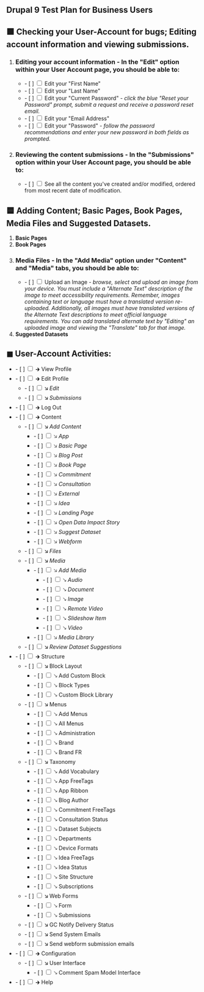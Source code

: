 <article class="markdown-body entry-content container-lg" itemprop="text">

<h1 tabindex="-1" dir="auto">
Drupal 9 Test Plan for Business Users
</h1>

<h2 tabindex="-1" dir="auto">
🟩 Checking your User-Account for bugs; Editing account information and viewing submissions. 
</h2>

<ol>
<li class="task-list-item">
  <h3>Editing your account information - In the "Edit" option within your User Account page, you should be able to:</h3>
  <ul>
    <li>
    - [ ]
    <input type="checkbox" class="task-list-item-checkbox">
    Edit your "First Name"
    </li>
    <li>
    - [ ]
    <input type="checkbox" class="task-list-item-checkbox">
    Edit your "Last Name"
    </li>
    <li>
    - [ ]
    <input type="checkbox" class="task-list-item-checkbox">
    Edit your "Current Password" - <i>click the blue "Reset your Password" prompt, submit a request and receive a password reset email.</i>
    </li>
    <li>
    - [ ]
    <input type="checkbox" class="task-list-item-checkbox">
    Edit your "Email Address"
    </li>
    <li>
    - [ ]
    <input type="checkbox" class="task-list-item-checkbox">
    Edit your "Password" - <i>follow the password recommendations and enter your new password in both fields as prompted.</i>
    </li>
    
  </ul>
</li>
<li>
  <h3>Reviewing the content submissions - In the "Submissions" option within your User Account page, you should be able to:</h3>
  <ul>
    <li>
      - [ ]
      <input type="checkbox" class="task-list-item-checkbox">
      See all the content you've created and/or modified, ordered from most recent date of modification.
    </li>
  </ul>
</li>
</ol>


<h2 tabindex="-1" dir="auto">
🟦 Adding Content; Basic Pages, Book Pages, Media Files and Suggested Datasets.
</h2>
<ol>
  
  <li>
    <b>Basic Pages</b> 
  </li>
  
  <li>
    <b>Book Pages</b> 
  </li>
  
  <li>
    <h3>Media Files - In the "Add Media" option under "Content" and "Media" tabs, you should be able to:</h3>
    <ul>
      <li>
      - [ ]
      <input type="checkbox" class="task-list-item-checkbox">
      Upload an Image - <i>browse, select and upload an image from your device. You must include a "Alternate Text" description of the image to meet accessibility requirements. Remember, images containing text or language must have a translated version re-uploaded. Additionally, all images must have translated versions of the Alternate Text descriptions to meet official language requirements. You can add translated alternate text by "Editing" an uploaded image and viewing the "Translate" tab for that image.</i>
    </li>
    </ul>
  </li>
  
  <li>
    <b>Suggested Datasets</b> 
  </li>
  
</ol>









<h2 tabindex="-1" dir="auto">
◼ User-Account Activities:
</h2>

<ul class="contains-task-list">

<li class="task-list-item">
  - [ ]
  <input type="checkbox" class="task-list-item-checkbox">
   🡲 View Profile
</li>

<li class="task-list-item">
  - [ ] 
  <input type="checkbox" class="task-list-item-checkbox">
   🡲 Edit Profile
  <ul class="contains-task-list">
    <li class="task-list-item">
      - [ ] 
  <input type="checkbox" class="task-list-item-checkbox">
   🡮 <i>Edit</i>
</li>
    
<li class="task-list-item">
  - [ ] 
  <input type="checkbox" class="task-list-item-checkbox">
   🡮 <i>Submissions</i>
      
  </ul>
</li>

<li class="task-list-item">
  - [ ] 
  <input type="checkbox" class="task-list-item-checkbox">
   🡲 Log Out
</input>
</li>

<li class="task-list-item">
  - [ ]
  <input type="checkbox" class="task-list-item-checkbox">
   🡲 Content
  <ul class="contains-task-list">
    <li class="task-list-item">
      - [ ] 
  <input type="checkbox" class="task-list-item-checkbox">
   🡮 <i>Add Content</i>
      <ul class="contains-task-list">
    <li class="task-list-item">
      - [ ] 
  <input type="checkbox" class="task-list-item-checkbox">
   🡦 <i>App</i>
</li>
    
<li class="task-list-item">
  - [ ] 
  <input type="checkbox" class="task-list-item-checkbox">
   🡦 <i>Basic Page</i>
<li class="task-list-item">
  - [ ] 
  <input type="checkbox" class="task-list-item-checkbox">
   🡦 <i>Blog Post</i><li class="task-list-item">
  - [ ] 
  <input type="checkbox" class="task-list-item-checkbox">
   🡦 <i>Book Page</i>
<li class="task-list-item">
  - [ ] 
  <input type="checkbox" class="task-list-item-checkbox">
   🡦 <i>Commitment</i>
<li class="task-list-item">
  - [ ] 
  <input type="checkbox" class="task-list-item-checkbox">
   🡦 <i>Consultation</i>
<li class="task-list-item">
  - [ ] 
  <input type="checkbox" class="task-list-item-checkbox">
   🡦 <i>External</i>
<li class="task-list-item">
  - [ ] 
  <input type="checkbox" class="task-list-item-checkbox">
   🡦 <i>Idea</i>
<li class="task-list-item">
  - [ ] 
  <input type="checkbox" class="task-list-item-checkbox">
   🡦 <i>Landing Page</i>
<li class="task-list-item">
  - [ ] 
  <input type="checkbox" class="task-list-item-checkbox">
   🡦 <i>Open Data Impact Story</i>
<li class="task-list-item">
  - [ ] 
  <input type="checkbox" class="task-list-item-checkbox">
   🡦 <i>Suggest Dataset</i>
<li class="task-list-item">
  - [ ] 
  <input type="checkbox" class="task-list-item-checkbox">
   🡦 <i>Webform</i>
  
  </ul>
    </li>
    
  <li class="task-list-item">
     - [ ] 
  <input type="checkbox" class="task-list-item-checkbox">
   🡮 <i>Files</i>
    </li>
  <li class="task-list-item">
     - [ ] 
  <input type="checkbox" class="task-list-item-checkbox">
   🡮 <i>Media</i>
    <ul>
      <li class="task-list-item">
      - [ ] 
  <input type="checkbox" class="task-list-item-checkbox">
   🡦 <i>Add Media</i>
        <ul>
            <li class="task-list-item">
            - [ ] 
            <input type="checkbox" class="task-list-item-checkbox">
             🡖 <i>Audio</i>
              <li class="task-list-item">
            - [ ] 
            <input type="checkbox" class="task-list-item-checkbox">
             🡖 <i>Document</i>
              <li class="task-list-item">
            - [ ] 
            <input type="checkbox" class="task-list-item-checkbox">
             🡖 <i>Image</i>
              <li class="task-list-item">
            - [ ] 
            <input type="checkbox" class="task-list-item-checkbox">
             🡖 <i>Remote Video</i>
              <li class="task-list-item">
            - [ ] 
            <input type="checkbox" class="task-list-item-checkbox">
             🡖 <i>Slideshow Item</i>
              <li class="task-list-item">
            - [ ] 
            <input type="checkbox" class="task-list-item-checkbox">
             🡖 <i>Video</i>
        </ul>
    <li class="task-list-item">
        - [ ] 
        <input type="checkbox" class="task-list-item-checkbox">
          🡦 <i>Media Library</i>
    </li>
    </ul>
    <li class="task-list-item">
     - [ ] 
  <input type="checkbox" class="task-list-item-checkbox">
   🡮 <i>Review Dataset Suggestions</i>
    </li>
    </li>
</ul>

<li class="task-list-item">
  - [ ] 
  <input type="checkbox" class="task-list-item-checkbox">
   🡲 Structure
  <ul>
  <li class="task-list-item">
    - [ ] 
  <input type="checkbox" class="task-list-item-checkbox">
   🡮 Block Layout
    <ul>
  <li class="task-list-item">
    - [ ] 
  <input type="checkbox" class="task-list-item-checkbox">
   🡖 Add Custom Block
  <li class="task-list-item">
    - [ ] 
  <input type="checkbox" class="task-list-item-checkbox">
   🡖 Block Types
  <li class="task-list-item">
    - [ ] 
  <input type="checkbox" class="task-list-item-checkbox">
   🡖 Custom Block Library
  </ul>

  <li class="task-list-item">
    - [ ] 
  <input type="checkbox" class="task-list-item-checkbox">
   🡮 Menus
   <ul>
     <li class="task-list-item">
    - [ ] 
  <input type="checkbox" class="task-list-item-checkbox">
   🡖 Add Menus
    <li class="task-list-item">
    - [ ] 
  <input type="checkbox" class="task-list-item-checkbox">
   🡖 All Menus
  <li class="task-list-item">
    - [ ] 
  <input type="checkbox" class="task-list-item-checkbox">
   🡖 Administration
  <li class="task-list-item">
    - [ ] 
  <input type="checkbox" class="task-list-item-checkbox">
   🡖 Brand
  <li class="task-list-item">
    - [ ] 
  <input type="checkbox" class="task-list-item-checkbox">
   🡖 Brand FR
   </ul>
    
  <li class="task-list-item">
    - [ ] 
  <input type="checkbox" class="task-list-item-checkbox">
   🡮 Taxonomy
   <ul>
     <li class="task-list-item">
    - [ ] 
  <input type="checkbox" class="task-list-item-checkbox">
   🡖 Add Vocabulary
  <li class="task-list-item">
    - [ ] 
  <input type="checkbox" class="task-list-item-checkbox">
   🡖 App FreeTags
  <li class="task-list-item">
    - [ ] 
  <input type="checkbox" class="task-list-item-checkbox">
   🡖 App Ribbon
  <li class="task-list-item">
    - [ ] 
  <input type="checkbox" class="task-list-item-checkbox">
   🡖 Blog Author
  <li class="task-list-item">
    - [ ] 
  <input type="checkbox" class="task-list-item-checkbox">
   🡖 Commitment FreeTags
  <li class="task-list-item">
    - [ ] 
  <input type="checkbox" class="task-list-item-checkbox">
   🡖 Consultation Status
  <li class="task-list-item">
    - [ ] 
  <input type="checkbox" class="task-list-item-checkbox">
   🡖 Dataset Subjects
  <li class="task-list-item">
    - [ ] 
  <input type="checkbox" class="task-list-item-checkbox">
   🡖 Departments
  <li class="task-list-item">
    - [ ] 
  <input type="checkbox" class="task-list-item-checkbox">
   🡖 Device Formats
  <li class="task-list-item">
    - [ ] 
  <input type="checkbox" class="task-list-item-checkbox">
   🡖 Idea FreeTags
  <li class="task-list-item">
    - [ ] 
  <input type="checkbox" class="task-list-item-checkbox">
   🡖 Idea Status
  <li class="task-list-item">
    - [ ] 
  <input type="checkbox" class="task-list-item-checkbox">
   🡖 Site Structure
  <li class="task-list-item">
    - [ ] 
  <input type="checkbox" class="task-list-item-checkbox">
   🡖 Subscriptions
    </ul>

  <li class="task-list-item">
    - [ ] 
  <input type="checkbox" class="task-list-item-checkbox">
   🡮 Web Forms
   <ul>
   <li class="task-list-item">
    - [ ] 
  <input type="checkbox" class="task-list-item-checkbox">
   🡖 Form
  <li class="task-list-item">
    - [ ] 
  <input type="checkbox" class="task-list-item-checkbox">
   🡖 Submissions
   </ul>

<li class="task-list-item">
    - [ ] 
  <input type="checkbox" class="task-list-item-checkbox">
   🡮 GC Notify Delivery Status
<li class="task-list-item">
    - [ ] 
  <input type="checkbox" class="task-list-item-checkbox">
   🡮 Send System Emails
<li class="task-list-item">
    - [ ] 
  <input type="checkbox" class="task-list-item-checkbox">
   🡮 Send webform submission emails
  
  </ul>
  
<li class="task-list-item">
  - [ ] 
  <input type="checkbox" class="task-list-item-checkbox">
   🡲 Configuration
  <ul>
  <li class="task-list-item">
    - [ ] 
  <input type="checkbox" class="task-list-item-checkbox">
   🡮 User Interface
   <ul>
     <li class="task-list-item">
    - [ ] 
  <input type="checkbox" class="task-list-item-checkbox">
   🡖 Comment Spam Model Interface
   </ul>
  </ul>

  <li class="task-list-item">
  - [ ] 
  <input type="checkbox" class="task-list-item-checkbox">
   🡲 Help
</li>
</article>
